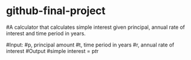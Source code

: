 # github-final-project
#A calculator that calculates simple interest given principal, annual rate of interest and time period in years.

#Input:
   #p, principal amount
   #t, time period in years
   #r, annual rate of interest
#Output
   #simple interest = p*t*r
